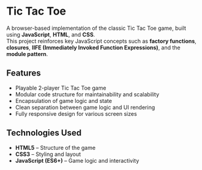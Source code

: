 # Tic Tac Toe

A browser-based implementation of the classic Tic Tac Toe game, built using **JavaScript**, **HTML**, and **CSS**.  
This project reinforces key JavaScript concepts such as **factory functions**, **closures**, **IIFE (Immediately Invoked Function Expressions)**, and the **module pattern**.

## Features
- Playable 2-player Tic Tac Toe game
- Modular code structure for maintainability and scalability
- Encapsulation of game logic and state
- Clean separation between game logic and UI rendering
- Fully responsive design for various screen sizes

## Technologies Used
- **HTML5** – Structure of the game
- **CSS3** – Styling and layout
- **JavaScript (ES6+)** – Game logic and interactivity